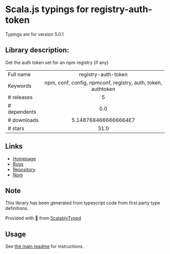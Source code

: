 
# Scala.js typings for registry-auth-token

Typings are for version 5.0.1

## Library description:
Get the auth token set for an npm registry (if any)

|                    |                 |
| ------------------ | :-------------: |
| Full name          | registry-auth-token |
| Keywords           | npm, conf, config, npmconf, registry, auth, token, authtoken |
| # releases         | 5 |
| # dependents       | 0.0 |
| # downloads        | 5.1487684666666664E7 |
| # stars            | 31.0 |

## Links
- [Homepage](https://github.com/rexxars/registry-auth-token#readme)
- [Bugs](https://github.com/rexxars/registry-auth-token/issues)
- [Repository](https://github.com/rexxars/registry-auth-token)
- [Npm](https://www.npmjs.com/package/registry-auth-token)
    


## Note
This library has been generated from typescript code from first party type definitions.

Provided with :purple_heart: from [ScalablyTyped](https://github.com/oyvindberg/ScalablyTyped)

## Usage
See [the main readme](../../readme.md) for instructions.


